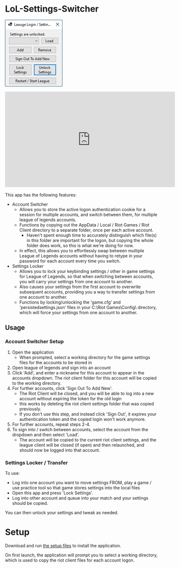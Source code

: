 # LoL-Settings-Switcher

![Main](/LoL-Settings-Switcher/img/main.png)

<iframe width="560" height="315" src="https://www.youtube.com/embed/UebHuESrPwU?si=DK706QwlouIc6CVd" title="YouTube video player" frameborder="0" allow="accelerometer; autoplay; clipboard-write; encrypted-media; gyroscope; picture-in-picture; web-share" allowfullscreen></iframe>



This app has the following features: 

* Account Switcher
    * Allows you to store the active logon authentication cookie for a session for multiple accounts, and switch between them, for multiple league of legends accounts.
    * Functions by copying out the AppData / Local / Riot Games / Riot Client directory to a separate folder, once per each active account.
        * Haven't spent enough time to accurately distinguish which file(s) in this folder are important for the logon, but copying the whole folder does work, so this is what we're doing for now.
    * In effect, this allows you to effortlessly swap between multiple League of Legends accounts without having to retype in your password for each account every time you switch. 
* Settings Locker
    * Allows you to lock your keybinding settings / other in game settings for League of Legends, so that when switching between accounts, you will carry your settings from one account to another.
    * Also causes your settings from the first account to overwrite subsequent accounts, providing you a way to transfer settings from one account to another. 
    * Functions by locking/unlocking the 'game.cfg' and 'persistedsettings.json' files in your C:\Riot Games\Config\ directory, which will force your settings from one account to another.

## Usage

### Account Switcher Setup

1. Open the application
    * When prompted, select a working directory for the game settings files for the accounts to be stored in
2. Open league of legends and sign into an account
3. Click 'Add', and enter a nickname for this account to appear in the accounts dropdown. The riot client folder for this account will be copied to the working directory.
4. For further accounts, click 'Sign Out To Add New'. 
    * The Riot Client will be closed, and you will be able to log into a new account without expiring the token for the old login
    * this works by deleting the riot client settings folder that was copied previously. 
    * If you don't use this step, and instead click 'Sign Out', it expires your authentication token and the copied login won't work anymore. 
5. For further accounts, repeat steps 2-4. 
6. To sign into / switch between accounts, select the account from the dropdown and then select 'Load'.
    * The account will be copied to the current riot client settings, and the league client will be closed (if open) and then relaunched, and should now be logged into that account. 


### Settings Locker / Transfer

To use: 
- Log into one account you want to move settings FROM, play a game / use practice tool so that game stores settings into the local files
- Open this app and press 'Lock Settings'. 
- Log into other account and queue into your match and your settings should be copied. 

You can then unlock your settings and tweak as needed. 


# Setup

Download and run [the setup files](/installer/Release/Lol-Settings-Switcher.zip) to install the application. 

On first launch, the application will prompt you to select a working directory, which is used to copy the riot client files for each account logon. 
